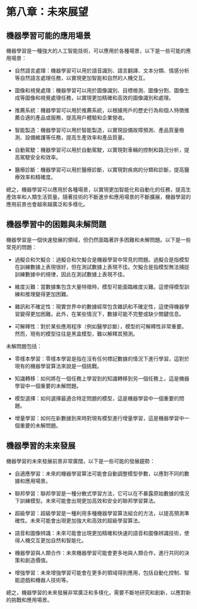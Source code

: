 # 第八章：未來展望

## 機器學習可能的應用場景

機器學習是一種強大的人工智能技術，可以應用於各種場景，以下是一些可能的應用場景：

* 自然語言處理：機器學習可以用於語音識別、語言翻譯、文本分類、情感分析等自然語言處理任務，以實現更加智能和自然的人機交互。

* 圖像和視覺處理：機器學習可以用於圖像識別、目標檢測、圖像分割、圖像生成等圖像和視覺處理任務，以實現更加精確和高效的圖像識別和處理。

* 推薦系統：機器學習可以用於推薦系統，以根據用戶的歷史行為和個人特徵推薦合適的產品或服務，提高用戶體驗和企業營收。

* 智能製造：機器學習可以用於智能製造，以實現設備故障預測、產品質量檢測、設備維護等任務，提高生產效率和產品質量。

* 自動駕駛：機器學習可以用於自動駕駛，以實現對車輛的控制和路況分析，提高駕駛安全和效率。

* 醫療診斷：機器學習可以用於醫療診斷，以實現對疾病的分類和診斷，提高醫療效率和精確度。

總之，機器學習可以應用於各種場景，以實現更加智能化和自動化的任務，提高生產效率和人類生活質量。隨著技術的不斷進步和應用場景的不斷擴展，機器學習的應用前景也會越來越廣泛和多樣化。

## 機器學習中的困難與未解問題

機器學習是一個快速發展的領域，但仍然面臨著許多困難和未解問題。以下是一些常見的問題：

* 過擬合和欠擬合：過擬合和欠擬合是機器學習中常見的問題。過擬合是指模型在訓練數據上表現很好，但在測試數據上表現不佳。欠擬合是指模型無法捕捉訓練數據中的規律，因此在測試數據上表現不佳。

* 維度災難：當數據集包含大量特徵時，模型可能面臨維度災難。這使得模型訓練和推理變得更加困難。

* 雜訊和不確定性：現實世界中的數據經常包含雜訊和不確定性，這使得機器學習變得更加困難。此外，在某些情況下，數據可能不完整或缺少關鍵信息。

* 可解釋性：對於某些應用程序（例如醫學診斷），模型的可解釋性非常重要。然而，現有的模型往往是黑盒模型，難以解釋其預測。

未解問題包括：

* 零樣本學習：零樣本學習是指在沒有任何標記數據的情況下進行學習。這對於現有的機器學習算法來說是一個挑戰。

* 知識轉移：如何將在一個任務上學習到的知識轉移到另一個任務上，這是機器學習中一個重要的未解問題。

* 模型選擇：如何選擇最適合特定問題的模型，這是機器學習中一個重要的問題。

* 增量學習：如何在新數據到來時對現有模型進行增量學習，這是機器學習中一個重要的未解問題。

## 機器學習的未來發展

機器學習的未來發展前景非常廣闊，以下是一些可能的發展趨勢：

* 自適應學習：未來的機器學習算法可能會自動調整模型參數，以應對不同的數據和應用場景。

* 聯邦學習：聯邦學習是一種分散式學習方法，它可以在不暴露原始數據的情況下訓練模型。未來可能會出現更加高效和安全的聯邦學習算法。

* 超級學習：超級學習是一種利用多種機器學習算法組合的方法，以提高預測準確性。未來可能會出現更加強大和高效的超級學習算法。

* 語音和圖像辨識：未來可能會出現更加精確和快速的語音和圖像辨識技術，使得人機交互更加自然和智能化。

* 機器學習與人類合作：未來機器學習可能會更多地與人類合作，進行共同的決策和創造價值。

* 增強學習：未來增強學習可能會在更多的領域得到應用，包括自動化控制、智能遊戲和機器人技術等。

總之，機器學習的未來發展非常廣泛和多樣化，需要不斷地研究和創新，以應對新的挑戰和應用場景。

